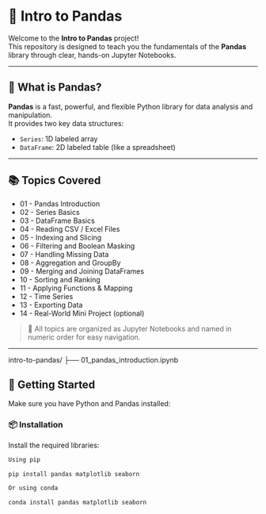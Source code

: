 # 🐼 Intro to Pandas

Welcome to the **Intro to Pandas** project!  
This repository is designed to teach you the fundamentals of the **Pandas** library through clear, hands-on Jupyter Notebooks.

---

## 📌 What is Pandas?

**Pandas** is a fast, powerful, and flexible Python library for data analysis and manipulation.  
It provides two key data structures:

- `Series`: 1D labeled array  
- `DataFrame`: 2D labeled table (like a spreadsheet)

---

## 📚 Topics Covered

- 01 - Pandas Introduction  
- 02 - Series Basics  
- 03 - DataFrame Basics  
- 04 - Reading CSV / Excel Files  
- 05 - Indexing and Slicing  
- 06 - Filtering and Boolean Masking  
- 07 - Handling Missing Data  
- 08 - Aggregation and GroupBy  
- 09 - Merging and Joining DataFrames  
- 10 - Sorting and Ranking  
- 11 - Applying Functions & Mapping  
- 12 - Time Series  
- 13 - Exporting Data  
- 14 - Real-World Mini Project (optional)

> 📌 All topics are organized as Jupyter Notebooks and named in numeric order for easy navigation.

---
intro-to-pandas/
├── 01_pandas_introduction.ipynb

## 🚀 Getting Started
Make sure you have Python and Pandas installed:

### 📦 Installation

Install the required libraries:

```bash
Using pip

pip install pandas matplotlib seaborn

Or using conda

conda install pandas matplotlib seaborn

